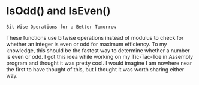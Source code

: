 # IsOdd() and IsEven()

`Bit-Wise Operations for a Better Tomorrow`

These functions use bitwise operations instead of modulus to check for whether an integer is even or odd for maximum efficiency. 
To my knowledge, this should be the fastest way to determine whether a number is even or odd. I got this idea while working on my 
Tic-Tac-Toe in Assembly program and thought it was pretty cool. I would imagine I am nowhere near the first to have thought of this,
but I thought it was worth sharing either way.

